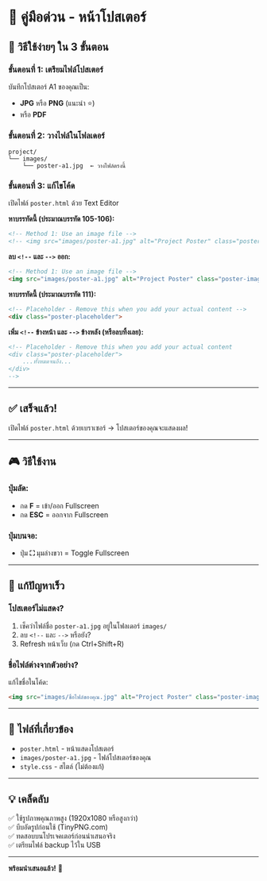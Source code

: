 # 📄 คู่มือด่วน - หน้าโปสเตอร์

## 🎯 วิธีใช้ง่ายๆ ใน 3 ขั้นตอน

### ขั้นตอนที่ 1: เตรียมไฟล์โปสเตอร์
บันทึกโปสเตอร์ A1 ของคุณเป็น:
- **JPG** หรือ **PNG** (แนะนำ ⭐)
- หรือ **PDF**

### ขั้นตอนที่ 2: วางไฟล์ในโฟลเดอร์
```
project/
└── images/
    └── poster-a1.jpg  ← วางไฟล์ตรงนี้
```

### ขั้นตอนที่ 3: แก้ไขโค้ด
เปิดไฟล์ `poster.html` ด้วย Text Editor

**หาบรรทัดนี้ (ประมาณบรรทัด 105-106):**
```html
<!-- Method 1: Use an image file -->
<!-- <img src="images/poster-a1.jpg" alt="Project Poster" class="poster-image"> -->
```

**ลบ `<!--` และ `-->` ออก:**
```html
<!-- Method 1: Use an image file -->
<img src="images/poster-a1.jpg" alt="Project Poster" class="poster-image">
```

**หาบรรทัดนี้ (ประมาณบรรทัด 111):**
```html
<!-- Placeholder - Remove this when you add your actual content -->
<div class="poster-placeholder">
```

**เพิ่ม `<!--` ข้างหน้า และ `-->` ข้างหลัง (หรือลบทิ้งเลย):**
```html
<!-- Placeholder - Remove this when you add your actual content
<div class="poster-placeholder">
    ...ทั้งหมดจนถึง...
</div>
-->
```

---

## ✅ เสร็จแล้ว!

เปิดไฟล์ `poster.html` ด้วยเบราเซอร์ → โปสเตอร์ของคุณจะแสดงผล!

---

## 🎮 วิธีใช้งาน

### ปุ่มลัด:
- กด **F** = เข้า/ออก Fullscreen
- กด **ESC** = ออกจาก Fullscreen

### ปุ่มบนจอ:
- ปุ่ม **⛶** มุมล่างขวา = Toggle Fullscreen

---

## 🔧 แก้ปัญหาเร็ว

### โปสเตอร์ไม่แสดง?
1. เช็คว่าไฟล์ชื่อ `poster-a1.jpg` อยู่ในโฟลเดอร์ `images/`
2. ลบ `<!--` และ `-->` หรือยัง?
3. Refresh หน้าเว็บ (กด Ctrl+Shift+R)

### ชื่อไฟล์ต่างจากตัวอย่าง?
แก้ไขชื่อในโค้ด:
```html
<img src="images/ชื่อไฟล์ของคุณ.jpg" alt="Project Poster" class="poster-image">
```

---

## 📌 ไฟล์ที่เกี่ยวข้อง

- `poster.html` - หน้าแสดงโปสเตอร์
- `images/poster-a1.jpg` - ไฟล์โปสเตอร์ของคุณ
- `style.css` - สไตล์ (ไม่ต้องแก้)

---

## 💡 เคล็ดลับ

✅ ใช้รูปภาพคุณภาพสูง (1920x1080 หรือสูงกว่า)  
✅ บีบอัดรูปก่อนใช้ (TinyPNG.com)  
✅ ทดสอบบนโปรเจคเตอร์ก่อนนำเสนอจริง  
✅ เตรียมไฟล์ backup ไว้ใน USB  

---

**พร้อมนำเสนอแล้ว!** 🎉
